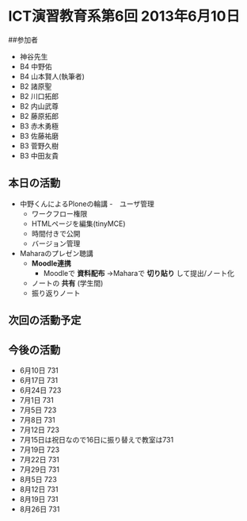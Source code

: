 
# ICT演習教育系第6回 2013年6月10日

##参加者
- 神谷先生
- B4 中野佑
- B4 山本賢人(執筆者)
- B2 諸原聖
- B2 川口拓郎
- B2 内山武尊
- B2 藤原拓郎
- B3 赤木勇極
- B3 佐藤祐磨
- B3 菅野久樹
- B3 中田友貴

## 本日の活動
- 中野くんによるPloneの輪講
  -　ユーザ管理
  - ワークフロー権限
  - HTMLページを編集(tinyMCE)
  - 時間付きで公開
  - バージョン管理
- Maharaのプレゼン聴講
  - **Moodle連携**
      - Moodleで **資料配布**
        →Maharaで **切り貼り** して提出/ノート化
  - ノートの **共有** (学生間)
  - 振り返りノート

## 次回の活動予定

## 今後の活動
- 6月10日 731
- 6月17日 731
- 6月24日 723
- 7月1日 731
- 7月5日 723
- 7月8日 731
- 7月12日 723
- 7月15日は祝日なので16日に振り替えで教室は731
- 7月19日 723
- 7月22日 731
- 7月29日 731
- 8月5日 723
- 8月12日 731
- 8月19日 731
- 8月26日 731
